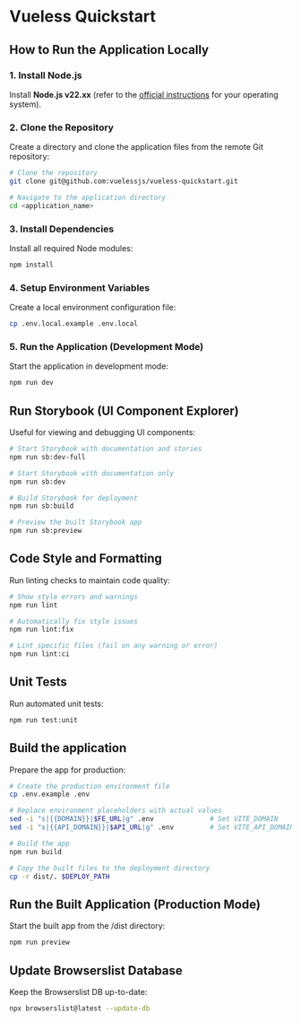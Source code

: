 # Vueless Quickstart

## How to Run the Application Locally

### 1. Install Node.js

Install **Node.js v22.xx** (refer to the [official instructions](https://nodejs.org/en/download/package-manager/) for your operating system).

### 2. Clone the Repository

Create a directory and clone the application files from the remote Git repository:

```bash
# Clone the repository
git clone git@github.com:vuelessjs/vueless-quickstart.git

# Navigate to the application directory
cd <application_name>
```

### 3. Install Dependencies

Install all required Node modules:

```bash
npm install
```

### 4. Setup Environment Variables

Create a local environment configuration file:

```bash
cp .env.local.example .env.local
```

### 5. Run the Application (Development Mode)

Start the application in development mode:

```bash
npm run dev
```

## Run Storybook (UI Component Explorer)

Useful for viewing and debugging UI components:

```bash
# Start Storybook with documentation and stories
npm run sb:dev-full

# Start Storybook with documentation only
npm run sb:dev

# Build Storybook for deployment
npm run sb:build

# Preview the built Storybook app
npm run sb:preview
```

## Code Style and Formatting

Run linting checks to maintain code quality:

```bash
# Show style errors and warnings
npm run lint

# Automatically fix style issues
npm run lint:fix

# Lint specific files (fail on any warning or error)
npm run lint:ci
```

## Unit Tests

Run automated unit tests:

```bash
npm run test:unit
```

## Build the application

Prepare the app for production:

```bash
# Create the production environment file
cp .env.example .env

# Replace environment placeholders with actual values
sed -i "s|{{DOMAIN}}|$FE_URL|g" .env              # Set VITE_DOMAIN
sed -i "s|{{API_DOMAIN}}|$API_URL|g" .env         # Set VITE_API_DOMAIN

# Build the app
npm run build

# Copy the built files to the deployment directory
cp -r dist/. $DEPLOY_PATH
```

## Run the Built Application (Production Mode)

Start the built app from the /dist directory:

```bash
npm run preview
```

## Update Browserslist Database

Keep the Browserslist DB up-to-date:

```bash
npx browserslist@latest --update-db
```
